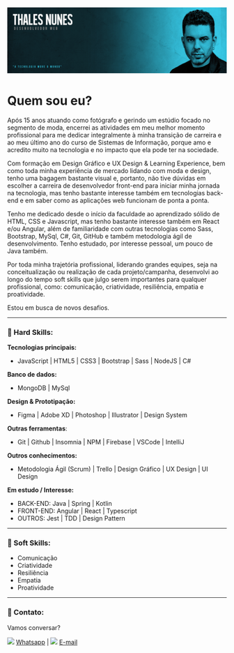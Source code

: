 # ![Header]( https://raw.githubusercontent.com/thalesonunes/thalesonunes/main/header.png )

#  Quem sou eu?

Após 15 anos atuando como fotógrafo e gerindo um estúdio focado no segmento de moda, encerrei as atividades em meu melhor momento profissional para me dedicar integralmente à minha transição de carreira e ao meu último ano do curso de Sistemas de Informação, porque amo e acredito muito na tecnologia e no impacto que ela pode ter na sociedade.

Com formação em Design Gráfico e UX Design & Learning Experience, bem como toda minha experiência de mercado lidando com moda e design, tenho uma bagagem bastante visual e, portanto, não tive dúvidas em escolher a carreira de desenvolvedor front-end para iniciar minha jornada na tecnologia, mas tenho bastante interesse também em tecnologias back-end e em saber como as aplicações web funcionam de ponta a ponta.

Tenho me dedicado desde o início da faculdade ao aprendizado sólido de HTML, CSS e Javascript, mas tenho bastante interesse também em React e/ou Angular, além de familiaridade com outras tecnologias como Sass, Bootstrap, MySql, C#, Git, GitHub e também metodologia ágil de desenvolvimento. Tenho estudado, por interesse pessoal, um pouco de Java também.

Por toda minha trajetória profissional, liderando grandes equipes, seja na conceitualização ou realização de cada projeto/campanha, desenvolvi ao longo do tempo soft skills que julgo serem importantes para qualquer profissional, como: comunicação, criatividade, resiliência, empatia e proatividade.

Estou em busca de novos desafios.


------

### :rocket: Hard Skills:

**Tecnologias principais:** 

- JavaScript | HTML5 | CSS3 | Bootstrap | Sass | NodeJS | C#




**Banco de dados:**

- MongoDB | MySql
  

**Design & Prototipação:**

- Figma | Adobe XD | Photoshop | Illustrator | Design System
  

**Outras ferramentas**:

- Git | Github | Insomnia | NPM | Firebase | VSCode | IntelliJ 



**Outros conhecimentos:**

- Metodologia Ágil (Scrum) | Trello | Design Gráfico | UX Design | UI Design



**Em estudo / Interesse:**

- BACK-END: Java | Spring | Kotlin
- FRONT-END: Angular | React | Typescript
- OUTROS: Jest | TDD | Design Pattern




------

### :rocket: Soft Skills:

- Comunicação
- Criatividade
- Resiliência
- Empatia
- Proatividade
  

------

###  :rocket: Contato:

Vamos conversar? 

<img src="https://thalesnunes.com.br/github/whatsapp.svg" width="30"> [Whatsapp](https://api.whatsapp.com/send?phone=5535997438652) | <img src="https://thalesnunes.com.br/github/email.svg" width="30"> [E-mail](mailto:thales.o.nunes@gmail.com)

